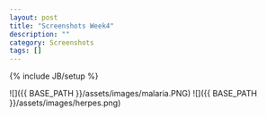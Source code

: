 ```yaml
---
layout: post
title: "Screenshots Week4"
description: ""
category: Screenshots
tags: []
---
```

{% include JB/setup %}


![]({{ BASE_PATH }}/assets/images/malaria.PNG)
![]({{ BASE_PATH }}/assets/images/herpes.png)
